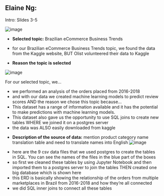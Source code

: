 ## Elaine Ng:


Intro:  Slides 3-5

![image](https://user-images.githubusercontent.com/79742633/130310637-64b3b4fa-c673-41ee-83a4-e20364a5e2df.png)
*   **Selected topic:** Brazilian eCommerce Business Trends

- for our Brazilian eCommerce Business Trends topic, we found the data from the Kaggle website, BUT Olist volunteered their data to Kaggle
   
*   **Reason the topic is selected**

![image](https://user-images.githubusercontent.com/79742633/130310641-acbc33bb-bd4a-4b80-a732-b9323a641dcb.png)

For our selected topic, we…
- we performed an analysis of the orders placed from 2016-2018
- and with our data we created machine learning models to predict review scores
AND the reason we chose this topic because…
- This dataset has a range of information available and it has the potential to make predictions with machine learning models.
- This dataset also gave us the opportunity to use SQL joins to create new tables WHERE we joined it on a postgres server
- the data was ALSO easily downloaded from kaggle


*   **Description of the source of data:** mention product category name translation table and need to translate names into English
![image](https://user-images.githubusercontent.com/79742633/130310645-990fa051-fc4a-49d8-be20-3f9936b96ef6.png)
- here are the 9 csv data files that we used postgres to create the tables in SQL. You can see the names of the files in the blue part of the boxes
- so first we cleaned these tables by using Jupyter Notebook and then imported them to a postgres server to join the tables THEN created one big database which is shown here
- this ERD is basically showing the relationship of the orders from multiple marketplaces in Brazil from 2016-2018 and how they’re all connected
- we did SQL inner joins to connect all these tables

